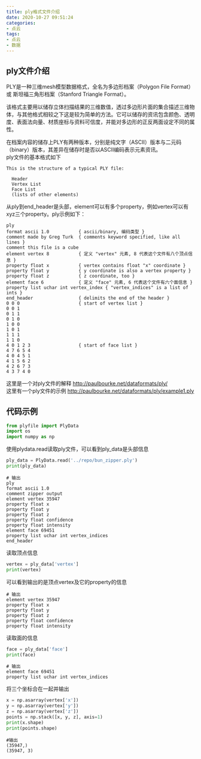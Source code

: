 ```yaml
---
title: ply格式文件介绍
date: 2020-10-27 09:51:24
categories: 
- 点云
tags: 
- 点云
- 数据
---
```

## ply文件介绍
PLY是一种三维mesh模型数据格式，全名为多边形档案（Polygon File Format）或 斯坦福三角形档案（Stanford Triangle Format）。 

该格式主要用以储存立体扫描结果的三维数值，透过多边形片面的集合描述三维物体，与其他格式相较之下这是较为简单的方法。它可以储存的资讯包含颜色、透明度、表面法向量、材质座标与资料可信度，并能对多边形的正反两面设定不同的属性。

在档案内容的储存上PLY有两种版本，分别是纯文字（ASCII）版本与二元码（binary）版本，其差异在储存时是否以ASCII编码表示元素资讯。  
ply文件的基本格式如下
```
This is the structure of a typical PLY file:

  Header
  Vertex List
  Face List
  (lists of other elements)
```
从ply到end_header是头部，element可以有多个property，例如vertex可以有xyz三个property。ply示例如下：
```
ply
format ascii 1.0           { ascii/binary, 编码类型 }
comment made by Greg Turk  { comments keyword specified, like all lines }
comment this file is a cube
element vertex 8           { 定义 "vertex" 元素, 8 代表这个文件有八个顶点信息 }
property float x           { vertex contains float "x" coordinate }
property float y           { y coordinate is also a vertex property }
property float z           { z coordinate, too }
element face 6             { 定义 "face" 元素, 6 代表这个文件有六个面信息 }
property list uchar int vertex_index { "vertex_indices" is a list of ints }
end_header                 { delimits the end of the header }
0 0 0                      { start of vertex list }
0 0 1
0 1 1
0 1 0
1 0 0
1 0 1
1 1 1
1 1 0
4 0 1 2 3                  { start of face list }
4 7 6 5 4
4 0 4 5 1
4 1 5 6 2
4 2 6 7 3
4 3 7 4 0
```

这里是一个对ply文件的解释 
http://paulbourke.net/dataformats/ply/  
这里有一个ply文件的示例
http://paulbourke.net/dataformats/ply/example1.ply
## 代码示例
```python
from plyfile import PlyData
import os
import numpy as np
```
使用plydata.read读取ply文件，可以看到ply_data是头部信息
```python
ply_data = PlyData.read('../repo/bun_zipper.ply')
print(ply_data)
```
    # 输出
    ply
    format ascii 1.0
    comment zipper output
    element vertex 35947
    property float x
    property float y
    property float z
    property float confidence
    property float intensity
    element face 69451
    property list uchar int vertex_indices
    end_header
    
读取顶点信息

```python
vertex = ply_data['vertex']
print(vertex)
```
可以看到输出的是顶点vertex及它的property的信息  

    # 输出
    element vertex 35947
    property float x
    property float y
    property float z
    property float confidence
    property float intensity
    
读取面的信息

```python
face = ply_data['face']
print(face)
```
    # 输出
    element face 69451
    property list uchar int vertex_indices
    
将三个坐标合在一起并输出

```python
x = np.asarray(vertex['x'])
y = np.asarray(vertex['y'])
z = np.asarray(vertex['z'])
points = np.stack([x, y, z], axis=1)
print(x.shape)
print(points.shape)
```
    #输出
    (35947,)
    (35947, 3)
    
